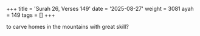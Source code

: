 +++
title = 'Surah 26, Verses 149'
date = '2025-08-27'
weight = 3081
ayah = 149
tags = []
+++

to carve homes in the mountains with great skill?
